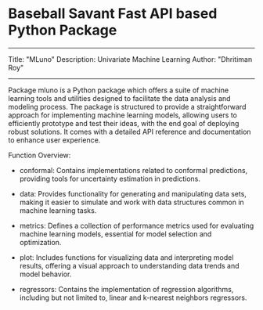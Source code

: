 # Baseball Savant Fast API based Python Package
---
Title: "MLuno"
Description: Univariate Machine Learning
Author: "Dhritiman Roy"

---


Package mluno is a Python package which offers a suite of machine learning tools and utilities designed to facilitate the data analysis and modeling process. The package is structured to provide a straightforward approach for implementing machine learning models, allowing users to efficiently prototype and test their ideas, with the end goal of deploying robust solutions. It comes with a detailed API reference and documentation to enhance user experience.

Function Overview:

- conformal: Contains implementations related to conformal predictions, providing tools for uncertainty estimation in predictions.

- data: Provides functionality for generating and manipulating data sets, making it easier to simulate and work with data structures common in machine learning tasks.

- metrics: Defines a collection of performance metrics used for evaluating machine learning models, essential for model selection and optimization.

- plot: Includes functions for visualizing data and interpreting model results, offering a visual approach to understanding data trends and model behavior.

- regressors: Contains the implementation of regression algorithms, including but not limited to, linear and k-nearest neighbors regressors.

